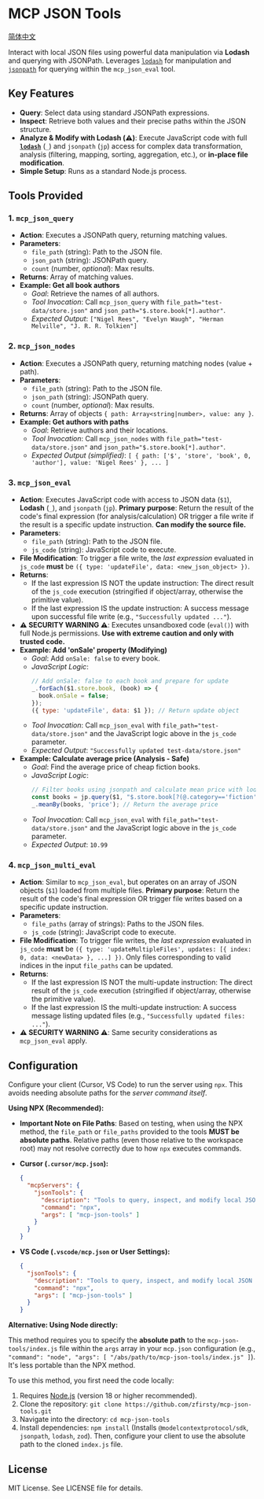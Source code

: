 # MCP JSON Tools

[简体中文](README-CN.md)

Interact with local JSON files using powerful data manipulation via **Lodash** and querying with JSONPath.
Leverages [`lodash`](https://lodash.com/docs/) for manipulation and [`jsonpath`](https://www.npmjs.com/package/jsonpath) for querying within the `mcp_json_eval` tool.

## Key Features

*   **Query**: Select data using standard JSONPath expressions.
*   **Inspect**: Retrieve both values and their precise paths within the JSON structure.
*   **Analyze & Modify with Lodash (⚠️)**: Execute JavaScript code with full **[`lodash`](https://lodash.com/docs/)** (`_`) and `jsonpath` (`jp`) access for complex data transformation, analysis (filtering, mapping, sorting, aggregation, etc.), or **in-place file modification**.
*   **Simple Setup**: Runs as a standard Node.js process.

## Tools Provided

### 1. `mcp_json_query`

*   **Action**: Executes a JSONPath query, returning matching values.
*   **Parameters**:
    *   `file_path` (string): Path to the JSON file.
    *   `json_path` (string): JSONPath query.
    *   `count` (number, *optional*): Max results.
*   **Returns**: Array of matching values.
*   **Example: Get all book authors**
    *   *Goal*: Retrieve the names of all authors.
    *   *Tool Invocation*: Call `mcp_json_query` with `file_path="test-data/store.json"` and `json_path="$.store.book[*].author"`.
    *   *Expected Output*: `["Nigel Rees", "Evelyn Waugh", "Herman Melville", "J. R. R. Tolkien"]`

### 2. `mcp_json_nodes`

*   **Action**: Executes a JSONPath query, returning matching nodes (value + path).
*   **Parameters**:
    *   `file_path` (string): Path to the JSON file.
    *   `json_path` (string): JSONPath query.
    *   `count` (number, *optional*): Max results.
*   **Returns**: Array of objects `{ path: Array<string|number>, value: any }`.
*   **Example: Get authors with paths**
    *   *Goal*: Retrieve authors and their locations.
    *   *Tool Invocation*: Call `mcp_json_nodes` with `file_path="test-data/store.json"` and `json_path="$.store.book[*].author"`.
    *   *Expected Output (simplified)*: `[ { path: ['$', 'store', 'book', 0, 'author'], value: 'Nigel Rees' }, ... ]`

### 3. `mcp_json_eval`

*   **Action**: Executes JavaScript code with access to JSON data (`$1`), **Lodash** (`_`), and `jsonpath` (`jp`). **Primary purpose**: Return the result of the code's final expression (for analysis/calculation) OR trigger a file write if the result is a specific update instruction. **Can modify the source file.**
*   **Parameters**:
    *   `file_path` (string): Path to the JSON file.
    *   `js_code` (string): JavaScript code to execute.
*   **File Modification**: To trigger a file write, the *last expression* evaluated in `js_code` **must** be `({ type: 'updateFile', data: <new_json_object> })`.
*   **Returns**: 
    *   If the last expression IS NOT the update instruction: The direct result of the `js_code` execution (stringified if object/array, otherwise the primitive value).
    *   If the last expression IS the update instruction: A success message upon successful file write (e.g., `"Successfully updated ..."`).
*   **⚠️ SECURITY WARNING ⚠️**: Executes unsandboxed code (`eval()`) with full Node.js permissions. **Use with extreme caution and only with trusted code.**
*   **Example: Add 'onSale' property (Modifying)**
    *   *Goal*: Add `onSale: false` to every book.
    *   *JavaScript Logic*:
        ```javascript
        // Add onSale: false to each book and prepare for update
        _.forEach($1.store.book, (book) => {
          book.onSale = false;
        });
        ({ type: 'updateFile', data: $1 }); // Return update object
        ```
    *   *Tool Invocation*: Call `mcp_json_eval` with `file_path="test-data/store.json"` and the JavaScript logic above in the `js_code` parameter.
    *   *Expected Output*: `"Successfully updated test-data/store.json"`
*   **Example: Calculate average price (Analysis - Safe)**
    *   *Goal*: Find the average price of cheap fiction books.
    *   *JavaScript Logic*:
        ```javascript
        // Filter books using jsonpath and calculate mean price with lodash
        const books = jp.query($1, "$.store.book[?(@.category=='fiction' && @.price < 15)]");
        _.meanBy(books, 'price'); // Return the average price
        ```
    *   *Tool Invocation*: Call `mcp_json_eval` with `file_path="test-data/store.json"` and the JavaScript logic above in the `js_code` parameter.
    *   *Expected Output*: `10.99`

### 4. `mcp_json_multi_eval`

*   **Action**: Similar to `mcp_json_eval`, but operates on an array of JSON objects (`$1`) loaded from multiple files. **Primary purpose**: Return the result of the code's final expression OR trigger file writes based on a specific update instruction.
*   **Parameters**:
    *   `file_paths` (array of strings): Paths to the JSON files.
    *   `js_code` (string): JavaScript code to execute.
*   **File Modification**: To trigger file writes, the *last expression* evaluated in `js_code` **must** be `({ type: 'updateMultipleFiles', updates: [{ index: 0, data: <newData> }, ...] })`. Only files corresponding to valid indices in the input `file_paths` can be updated.
*   **Returns**: 
    *   If the last expression IS NOT the multi-update instruction: The direct result of the `js_code` execution (stringified if object/array, otherwise the primitive value).
    *   If the last expression IS the multi-update instruction: A success message listing updated files (e.g., `"Successfully updated files: ..."`).
*   **⚠️ SECURITY WARNING ⚠️**: Same security considerations as `mcp_json_eval` apply.

## Configuration

Configure your client (Cursor, VS Code) to run the server using `npx`. This avoids needing absolute paths for the *server command itself*.

**Using NPX (Recommended):**

*   **Important Note on File Paths**: Based on testing, when using the NPX method, the `file_path` or `file_paths` provided to the tools **MUST be absolute paths**. Relative paths (even those relative to the workspace root) may not resolve correctly due to how `npx` executes commands.

*   **Cursor (`.cursor/mcp.json`):**
    ```json
    {
      "mcpServers": {
        "jsonTools": {
          "description": "Tools to query, inspect, and modify local JSON files.",
          "command": "npx",
          "args": [ "mcp-json-tools" ] 
        }
      }
    }
    ```
*   **VS Code (`.vscode/mcp.json` or User Settings):**
    ```json
    {
      "jsonTools": {
        "description": "Tools to query, inspect, and modify local JSON files.",
        "command": "npx",
        "args": [ "mcp-json-tools" ] 
      }
    }
    ```

**Alternative: Using Node directly:**

This method requires you to specify the **absolute path** to the `mcp-json-tools/index.js` file within the `args` array in your `mcp.json` configuration (e.g., `"command": "node", "args": [ "/abs/path/to/mcp-json-tools/index.js" ]`). It's less portable than the NPX method.

To use this method, you first need the code locally:
1.  Requires [Node.js](https://nodejs.org/) (version 18 or higher recommended).
2.  Clone the repository: `git clone https://github.com/zfirsty/mcp-json-tools.git`
3.  Navigate into the directory: `cd mcp-json-tools`
4.  Install dependencies: `npm install` (Installs `@modelcontextprotocol/sdk`, `jsonpath`, `lodash`, `zod`).
Then, configure your client to use the absolute path to the cloned `index.js` file.

## License

MIT License. See LICENSE file for details.